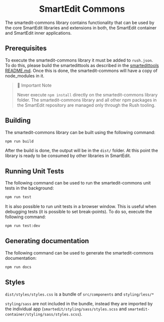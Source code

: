 <h1 align="center">SmartEdit Commons</h1>
The smartedit-commons library contains functionality that can be used by the core SmartEdit libraries and extensions in both, the SmartEdit container and SmartEdit inner applications.

## Prerequisites

To execute the smartedit-commons library it must be added to `rush.json`. To do this, please build the smartedittools as described in the [smartedittools README.md](../../#commands). Once this is done, the smartedit-commons will have a copy of node_modules in it.

> 🚧 Important Note
>
> Never execute `npm install` directly on the smartedit-commons library folder. The smartedit-commons library and all other npm packages in the SmartEdit repository are managed only through the Rush tooling.

## Building

The smartedit-commons library can be built using the following command:

```bash
npm run build
```

After the build is done, the output will be in the `dist/` folder. At this point the library is ready to be consumed by other libraries in SmartEdit.

## Running Unit Tests

The following command can be used to run the smartedit-commons unit tests in the background:

```bash
npm run test
```

It is also possible to run unit tests in a browser window. This is useful when debugging tests (it is possible to set break-points). To do so, execute the following command:

```bash
npm run test:dev
```

## Generating documentation

The following command can be used to generate the smartedit-commons documentation:

```bash
npm run docs
```

## Styles

`dist/styles/styles.css` is a bundle of `src/components` and `styling/less/*`

`styling/sass` are not included in the bundle, instead they are imported by the individual app (`smartedit/styling/sass/styles.scss` and `smartedit-container/styling/sass/styles.scss`).
